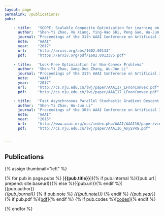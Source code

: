 ```yaml
---
layout: page
permalink: /publications/
pubs:

    - title:   "SCOPE: Scalable Composite Optimization for Learning on Spark"
      author:  "Shen-Yi Zhao, Ru Xiang, Ying-Hao Shi, Peng Gao, Wu-Jun Li"
      journal: "Proceedings of the 31th AAAI Conference on Artificial Intelligence"
      note:    "AAAI"
      year:    "2017"
      url:     "http://arxiv.org/abs/1602.00133"
      pdf:     "https://arxiv.org/pdf/1602.00133v5.pdf"
          
    - title:   "Lock-Free Optimization for Non-Convex Problems"
      author:  "Shen-Yi Zhao, Gong-Duo Zhang, Wu-Jun Li"
      journal: "Proceedings of the 31th AAAI Conference on Artificial Intelligence"
      note:    "AAAI"
      year:    "2017"
      url:     "http://cs.nju.edu.cn/lwj/paper/AAAI17_LFnonConvex.pdf"
      pdf:     "http://cs.nju.edu.cn/lwj/paper/AAAI17_LFnonConvex.pdf"

    - title:   "Fast Asynchronous Parallel Stochastic Gradient Descent: A Lock-Free Approach with Convergence Guarantee"
      author:  "Shen-Yi Zhao, Wu-Jun Li"
      journal: "Proceedings of the 30th AAAI Conference on Artificial Intelligence"
      note:    "AAAI"
      year:    "2016"
      url:     "http://www.aaai.org/ocs/index.php/AAAI/AAAI16/paper/view/12442"
      pdf:     "http://cs.nju.edu.cn/lwj/paper/AAAI16_AsySVRG.pdf"


---
```


## Publications

{% assign thumbnail="left" %}

{% for pub in page.pubs %}
[**{{pub.title}}**]({% if pub.internal %}{{pub.url | prepend: site.baseurl}}{% else %}{{pub.url}}{% endif %})<br />
{{pub.author}}<br />
*{{pub.journal}}*
{% if pub.note %} *({{pub.note}})*
{% endif %} *{{pub.year}}* {% if pub.pdf %}[[pdf]({{pub.pdf}})]{% endif %} {% if pub.codes %}[[codes]({{pub.codes}})]{% endif %}

{% endfor %}
